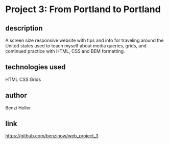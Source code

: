 # Project 3: From Portland to Portland

## description

A screen size responsive website with tips and info for traveling around the United states used to teach myself about media queries, grids, and continued practice with HTML, CSS and BEM formatting.

## technologies used

HTML
CSS
Grids

## author

Benzi Holler

## link

https://github.com/benzinow/web_project_3

